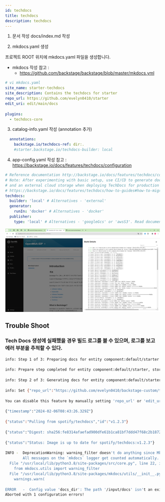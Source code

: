 ```yaml
---
id: techdocs
title: techdocs
description: techdocs
---
```


1. 문서 작성
docs/index.md 작성


2. mkdocs.yaml 생성

프로젝트 ROOT 위치에 mkdocs.yaml 파일을 생성합니다.


- mkdocs 작성 참고 : 
  - https://github.com/backstage/backstage/blob/master/mkdocs.yml
  
```yaml
# vi mkdocs.yaml
site_name: starter-techdocs
site_description: Contains the techdocs for starter
repo_url: https://github.com/evelyn0410/starter
edit_uri: edit/main/docs

plugins:
  - techdocs-core
```

3. catalog-info.yaml 작성 (annotation 추가)
```yaml
  annotations:
    backstage.io/techdocs-ref: dir:.
    #starter.backstage.io/techdocs-builder: local
```





4. app-config.yaml 작성
참고 : https://backstage.io/docs/features/techdocs/configuration
```yaml
# Reference documentation http://backstage.io/docs/features/techdocs/configuration
# Note: After experimenting with basic setup, use CI/CD to generate docs
# and an external cloud storage when deploying TechDocs for production use-case.
# https://backstage.io/docs/features/techdocs/how-to-guides#how-to-migrate-from-techdocs-basic-to-recommended-deployment-approach
techdocs:
  builder: 'local' # Alternatives - 'external'
  generator:
    runIn: 'docker' # Alternatives - 'docker'
  publisher:
    type: 'local' # Alternatives - 'googleGcs' or 'awsS3'. Read documentation for using alternatives.
```

![](assets/techdocs/techdocs-buildlog.png?width=760)


## Trouble Shoot
### Tech Docs 생성에 실패했을 경우 빌드 로그를 볼 수 있으며, 로그를 보고 에러 부분을 추적할 수 있다.

```sh
info: Step 1 of 3: Preparing docs for entity component:default/starter {"timestamp":"2024-02-06T08:43:24.803Z"}

info: Prepare step completed for entity component:default/starter, stored at C:\Users\wlstm\AppData\Local\Temp\backstage-58XWgy {"timestamp":"2024-02-06T08:43:26.307Z"}

info: Step 2 of 3: Generating docs for entity component:default/starter {"timestamp":"2024-02-06T08:43:26.307Z"}

info: Set {"repo_url":"https://github.com/evelyn0410/backstage-custom/tree/main/catalog-entities/components/","edit_uri":"https://github.com/evelyn0410/backstage-custom/edit/main/catalog-entities/components/docs"}. 

You can disable this feature by manually setting 'repo_url' or 'edit_uri' according to the MkDocs documentation at https://www.mkdocs.org/user-guide/configuration/#repo_url

{"timestamp":"2024-02-06T08:43:26.329Z"}

{"status":"Pulling from spotify/techdocs","id":"v1.2.3"}

{"status":"Digest: sha256:fe8314afaefad900dfe61b1ca81bf7ddd47f68c2b1872a7f34547ca297f7d6b9"}

{"status":"Status: Image is up to date for spotify/techdocs:v1.2.3"}

INFO -  DeprecationWarning: warning_filter doesn't do anything since MkDocs 1.2 and will be removed soon. 
        All messages on the `mkdocs` logger get counted automatically.
  File "/usr/local/lib/python3.8/site-packages/src/core.py", line 22, in <module>
    from mkdocs.utils import warning_filter
  File "/usr/local/lib/python3.8/site-packages/mkdocs/utils/__init__.py", line 453, in __getattr__
    warnings.warn(

ERROR   -  Config value 'docs_dir': The path '/input/docs' isn't an existing directory.
Aborted with 1 configuration errors!
```
